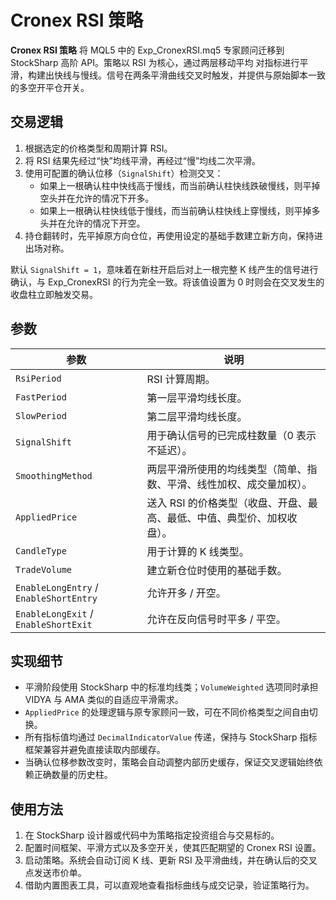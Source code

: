 # Cronex RSI 策略

**Cronex RSI 策略** 将 MQL5 中的 Exp_CronexRSI.mq5 专家顾问迁移到 StockSharp 高阶 API。策略以 RSI 为核心，通过两层移动平均
对指标进行平滑，构建出快线与慢线。信号在两条平滑曲线交叉时触发，并提供与原始脚本一致的多空开平仓开关。

## 交易逻辑

1. 根据选定的价格类型和周期计算 RSI。
2. 将 RSI 结果先经过“快”均线平滑，再经过“慢”均线二次平滑。
3. 使用可配置的确认位移（`SignalShift`）检测交叉：
   - 如果上一根确认柱中快线高于慢线，而当前确认柱快线跌破慢线，则平掉空头并在允许的情况下开多。
   - 如果上一根确认柱快线低于慢线，而当前确认柱快线上穿慢线，则平掉多头并在允许的情况下开空。
4. 持仓翻转时，先平掉原方向仓位，再使用设定的基础手数建立新方向，保持进出场对称。

默认 `SignalShift = 1`，意味着在新柱开启后对上一根完整 K 线产生的信号进行确认，与 Exp_CronexRSI 的行为完全一致。将该值设置为 0
时则会在交叉发生的收盘柱立即触发交易。

## 参数

| 参数 | 说明 |
| ---- | ---- |
| `RsiPeriod` | RSI 计算周期。 |
| `FastPeriod` | 第一层平滑均线长度。 |
| `SlowPeriod` | 第二层平滑均线长度。 |
| `SignalShift` | 用于确认信号的已完成柱数量（0 表示不延迟）。 |
| `SmoothingMethod` | 两层平滑所使用的均线类型（简单、指数、平滑、线性加权、成交量加权）。 |
| `AppliedPrice` | 送入 RSI 的价格类型（收盘、开盘、最高、最低、中值、典型价、加权收盘）。 |
| `CandleType` | 用于计算的 K 线类型。 |
| `TradeVolume` | 建立新仓位时使用的基础手数。 |
| `EnableLongEntry` / `EnableShortEntry` | 允许开多 / 开空。 |
| `EnableLongExit` / `EnableShortExit` | 允许在反向信号时平多 / 平空。 |

## 实现细节

- 平滑阶段使用 StockSharp 中的标准均线类；`VolumeWeighted` 选项同时承担 VIDYA 与 AMA 类似的自适应平滑需求。
- `AppliedPrice` 的处理逻辑与原专家顾问一致，可在不同价格类型之间自由切换。
- 所有指标值均通过 `DecimalIndicatorValue` 传递，保持与 StockSharp 指标框架兼容并避免直接读取内部缓存。
- 当确认位移参数改变时，策略会自动调整内部历史缓存，保证交叉逻辑始终依赖正确数量的历史柱。

## 使用方法

1. 在 StockSharp 设计器或代码中为策略指定投资组合与交易标的。
2. 配置时间框架、平滑方式以及多空开关，使其匹配期望的 Cronex RSI 设置。
3. 启动策略。系统会自动订阅 K 线、更新 RSI 及平滑曲线，并在确认后的交叉点发送市价单。
4. 借助内置图表工具，可以直观地查看指标曲线与成交记录，验证策略行为。
